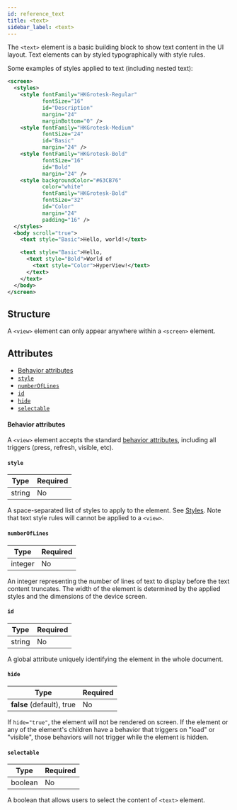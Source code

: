 ```yaml
---
id: reference_text
title: <text>
sidebar_label: <text>
---
```


The `<text>` element is a basic building block to show text content in the UI layout. Text elements can by styled typographically with style rules.

Some examples of styles applied to text (including nested text):

```xml
<screen>
  <styles>
    <style fontFamily="HKGrotesk-Regular"
           fontSize="16"
           id="Description"
           margin="24"
           marginBottom="0" />
    <style fontFamily="HKGrotesk-Medium"
           fontSize="24"
           id="Basic"
           margin="24" />
    <style fontFamily="HKGrotesk-Bold"
           fontSize="16"
           id="Bold"
           margin="24" />
    <style backgroundColor="#63CB76"
           color="white"
           fontFamily="HKGrotesk-Bold"
           fontSize="32"
           id="Color"
           margin="24"
           padding="16" />
  </styles>
  <body scroll="true">
    <text style="Basic">Hello, world!</text>

    <text style="Basic">Hello,
      <text style="Bold">World of
        <text style="Color">HyperView!</text>
      </text>
    </text>
  </body>
</screen>

```

## Structure

A `<view>` element can only appear anywhere within a `<screen>` element.

## Attributes

- [Behavior attributes](#behavior-attributes)
- [`style`](#style)
- [`numberOfLines`](#numberoflines)
- [`id`](#id)
- [`hide`](#hide)
- [`selectable`](#selectable)

#### Behavior attributes

A `<view>` element accepts the standard [behavior attributes](/docs/reference_behavior_attributes), including all triggers (press, refresh, visible, etc).

#### `style`

| Type   | Required |
| ------ | -------- |
| string | No       |

A space-separated list of styles to apply to the element. See [Styles](/docs/reference_style). Note that text style rules will cannot be applied to a `<view>`.

#### `numberOfLines`

| Type    | Required |
| ------- | -------- |
| integer | No       |

An integer representing the number of lines of text to display before the text content truncates. The width of the element is determined by the applied styles and the dimensions of the device screen.

#### `id`

| Type   | Required |
| ------ | -------- |
| string | No       |

A global attribute uniquely identifying the element in the whole document.

#### `hide`

| Type                      | Required |
| ------------------------- | -------- |
| **false** (default), true | No       |

If `hide="true"`, the element will not be rendered on screen. If the element or any of the element's children have a behavior that triggers on "load" or "visible", those behaviors will not trigger while the element is hidden.

#### `selectable`

| Type    | Required |
| ------- | -------- |
| boolean | No       |

A boolean that allows users to select the content of `<text>` element.
